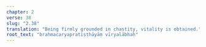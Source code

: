 ```yaml
---
chapter: 2
verse: 38
slug: "2.38"
translation: "Being firmly grounded in chastity, vitality is obtained."
root_text: "brahmacaryapratiṣṭhāyāṃ vīryalābhaḥ"
---
```


